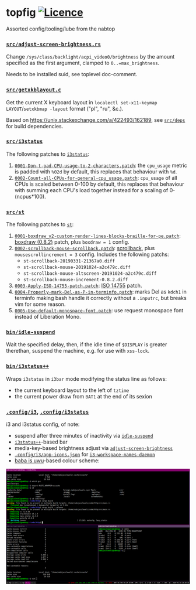 # topfig [![Licence](https://img.shields.io/badge/license-MIT-blue.svg?style=flat)](LICENSE)
Assorted config/tooling/lube from the nabtop


### [`src/adjust-screen-brightness.rs`](src/adjust-screen-brightness.rs)

Change `/sys/class/backlight/acpi_video0/brightness` by the amount specified as the first argument, clamped to `0..=max_brightness`.

Needs to be installed suid, see toplevel doc-comment.


### [`src/getxkblayout.c`](src/getxkblayout.c)

Get the current X keyboard layout in `localectl set-x11-keymap LAYOUT`/`setxkbmap -layout` format ("pl", "ru", &c.).

Based on https://unix.stackexchange.com/a/422493/162189, see [`src/deps`](src/deps) for build dependencies.


### [`src/i3status`](src/i3status)

The following patches to [`i3status`](https://github.com/i3/i3status):

1. [`0001-Don-t-pad-CPU-usage-to-2-characters.patch`](src/i3status/0001-Don-t-pad-CPU-usage-to-2-characters.patch):
   the `cpu_usage` metric is padded with `%02d` by default,
   this replaces that behaviour with `%d`.
2. [`0002-Count-all-CPUs-for-general-cpu_usage.patch`](src/i3status/0002-Count-all-CPUs-for-general-cpu_usage.patch):
   `cpu_usage` of all CPUs is scaled between 0-100 by default,
   this replaces that behaviour with summing each CPU's load together instead for a scaling of 0-(ncpus\*100).


### [`src/st`](src/st)

The following patches to [`st`](http://st.suckless.org):

1. [`0001-boxdraw_v2-custom-render-lines-blocks-braille-for-pe.patch`](src/st/0001-boxdraw_v2-custom-render-lines-blocks-braille-for-pe.patch):
   [boxdraw (0.8.2)](http://st.suckless.org/patches/boxdraw) patch, plus `boxdraw = 1` config.
2. [`0002-scrollback-mouse-scrollback.patch`](src/st/0002-scrollback-mouse-scrollback.patch):
   [scrollback](http://st.suckless.org/patches/scrollback), plus `mousescrollincrement = 3` config.
   Includes the following patchs:
    * `st-scrollback-20190331-21367a0.diff`
    * `st-scrollback-mouse-20191024-a2c479c.diff`
    * `st-scrollback-mouse-altscreen-20191024-a2c479c.diff`
    * `st-scrollback-mouse-increment-0.8.2.diff`
3. [`0003-Apply-ISO-14755-patch.patch`](src/st/0003-Apply-ISO-14755-patch.patch):
   [ISO 14755](http://st.suckless.org/patches/iso14755/st-iso14755-20180911-67d0cb6.diff) patch.
3. [`0004-Properly-mark-Del-as-P-in-terminfo.patch`](src/st/0004-Properly-mark-Del-as-P-in-terminfo.patch):
   marks Del as `kdch1` in terminfo making bash handle it correctly without a `.inputrc`, but breaks vim for some reason.
4. [`0005-Use-default-monospace-font.patch`](src/st/0005-Use-default-monospace-font.patch):
   use request monospace font instead of Liberation Mono.


### [`bin/idle-suspend`](bin/idle-suspend)

Wait the specified delay, then, if the idle time of `$DISPLAY` is greater therethan, suspend the machine, e.g. for use with `xss-lock`.


### [`bin/i3status++`](bin/i3status++)

Wraps `i3status` in `i3bar` mode modifying the status line as follows:
  * the current keyboard layout to the left of `tztime`
  * the current power draw from `BAT1` at the end of its sexion


### [`.config/i3`](.config/i3), [`.config/i3status`](.config/i3status)

i3 and i3status config, of note:
  * suspend after three minutes of inactivity via [`idle-suspend`](#binidle-suspend)
  * [`i3status++`](#bini3status)-based bar
  * media-key-based brightness adjust via [`adjust-screen-brightness`](#srcadjust-screen-brightnessrs)
  * [`.config/i3/app-icons.json`](.config/i3/app-icons.json) for [`i3-workspace-names-daemon`](https://github.com/cboddy/i3-workspace-names-daemon)
  * [baba is uwu](https://wiittyusername.tumblr.com/post/183597057765/baba-is-uwu)-based colour scheme:

![i3 screenshot](screenshots/2020-01-29-18:39:36-nabtop-1280x800.png)
